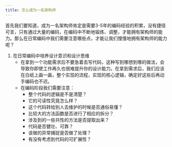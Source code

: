 ```yaml
---
title: 怎么成为一名架构师
---
```


首先我们要知道，成为一名架构师肯定是需要3-5年的编码经验的积累，没有捷径可言，只有通过大量的编码，在编码中不断地锻炼、调整，才能拥有架构师的能力。那么在日常编码中我们需要注意哪些点，才能让我们慢慢地拥有架构师的能力呢？

1. 在日常编码中培养设计意识和设计思维
   * 在拿到一个功能需求后不要急着去写代码，这种写到哪想到哪的做法，会导致你即使工作再久也很难提升你的设计能力。在拿到需求后，我们应该在白纸上画一画，整个实现的流程，实现的核心逻辑，确定好这些后再动手编码也不迟。
   * 在编码阶段我们需要注意：
     * 整个代码的逻辑是不是清楚？
     * 它的可读性究竟怎么样？
     * 这个代码转给别人去维护的时候是否通俗易懂？
     * 比较大的方法函数是否进行了相应的拆分？
     * 涉及到的一些共性的方法是否提取出来？
     * 代码是否健壮、可靠？
     * 该做的异常捕捉是否做了处理？
     * 有没有考虑到代码的可扩展性？